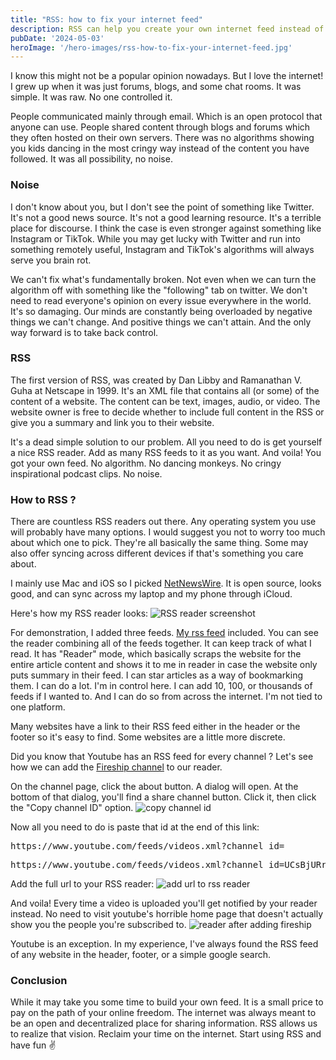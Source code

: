 ```yaml
---
title: "RSS: how to fix your internet feed"
description: RSS can help you create your own internet feed instead of depending on social media
pubDate: '2024-05-03'
heroImage: '/hero-images/rss-how-to-fix-your-internet-feed.jpg'
---
```

I know this might not be a popular opinion nowadays. But I love the internet! I grew up when it was just forums, blogs, and some chat rooms. It was simple. It was raw. No one controlled it.

People communicated mainly through email. Which is an open protocol that anyone can use. People shared content through blogs and forums which they often hosted on their own servers. There was no algorithms showing you kids dancing in the most cringy way instead of the content you have followed. It was all possibility, no noise.

### Noise
I don't know about you, but I don't see the point of something like Twitter. It's not a good news source. It's not a good learning resource. It's a terrible place for discourse. I think the case is even stronger against something like Instagram or TikTok. While you may get lucky with Twitter and run into something remotely useful, Instagram and TikTok's algorithms will always serve you brain rot.

We can't fix what's fundamentally broken. Not even when we can turn the algorithm off with something like the "following" tab on twitter.
We don't need to read everyone's opinion on every issue everywhere in the world. It's so damaging. Our minds are constantly being overloaded by negative things we can't change. And positive things we can't attain.
And the only way forward is to take back control.

### RSS
The first version of RSS, was created by Dan Libby and Ramanathan V. Guha at Netscape in 1999. It's an XML file that contains all (or some) of the content of a website. The content can be text, images, audio, or video. The website owner is free to decide whether to include full content in the RSS or give you a summary and link you to their website.

It's a dead simple solution to our problem. All you need to do is get yourself a nice RSS reader. Add as many RSS feeds to it as you want. And voila! You got your own feed. No algorithm. No dancing monkeys. No cringy inspirational podcast clips. No noise.

### How to RSS ?
There are countless RSS readers out there. Any operating system you use will probably have many options. I would suggest you not to worry too much about which one to pick. They're all basically the same thing. Some may also offer syncing across different devices if that's something you care about.

I mainly use Mac and iOS so I picked [NetNewsWire](https://netnewswire.com/). It is open source, looks good, and can sync across my laptop and my phone through iCloud.

Here's how  my RSS reader looks:
![RSS reader screenshot](https://ant.gebna.gg/Screenshot%202024-05-03%20at%206.24.17%E2%80%AFPM.webp)

For demonstration, I added three feeds. [My rss feed](https://gebna.gg/rss.xml) included. You can see the reader combining all of the feeds together. It can keep track of what I read. It has "Reader" mode, which basically scraps the website for the entire article content and shows it to me in reader in case the website only puts summary in their feed. I can star articles as a way of bookmarking them. I can do a lot. I'm in control here. I can add 10, 100, or thousands of feeds if I wanted to. And I can do so from across the internet. I'm not tied to one platform.

Many websites have a link to their RSS feed either in the header or the footer so it's easy to find. Some websites are a little more discrete.

Did you know that Youtube has an RSS feed for every channel ?
Let's see how we can add the [Fireship channel](https://www.youtube.com/@Fireship) to our reader. 

On the channel page, click the about button.
A dialog will open. At the bottom of that dialog, you'll find a share channel button. Click it, then click the "Copy channel ID" option.
![copy channel id](https://ant.gebna.gg/Screenshot%202024-05-03%20at%206.46.12%E2%80%AFPM.webp)

Now all you need to do is paste that id at the end of this link:
<pre>https://www.youtube.com/feeds/videos.xml?channel_id=</pre>
<pre>https://www.youtube.com/feeds/videos.xml?channel_id=UCsBjURrPoezykLs9EqgamOA</pre>

Add the full url to your RSS reader:
![add url to rss reader](https://ant.gebna.gg/Screenshot%202024-05-03%20at%206.53.33%E2%80%AFPM.webp)

And voila! Every time a video is uploaded you'll get notified by your reader instead. No need to visit youtube's horrible home page that doesn't actually show you the people you're subscribed to.
![reader after adding fireship](https://ant.gebna.gg/Screenshot%202024-05-03%20at%206.54.15%E2%80%AFPM.webp)

Youtube is an exception. In my experience, I've always found the RSS feed of any website in the header, footer, or a simple google search.

### Conclusion
While it may take you some time to build your own feed. It is a small price to pay on the path of your online freedom.
The internet was always meant to be an open and decentralized place for sharing information. RSS allows us to realize that vision. 
Reclaim your time on the internet. Start using RSS and have fun ✌️